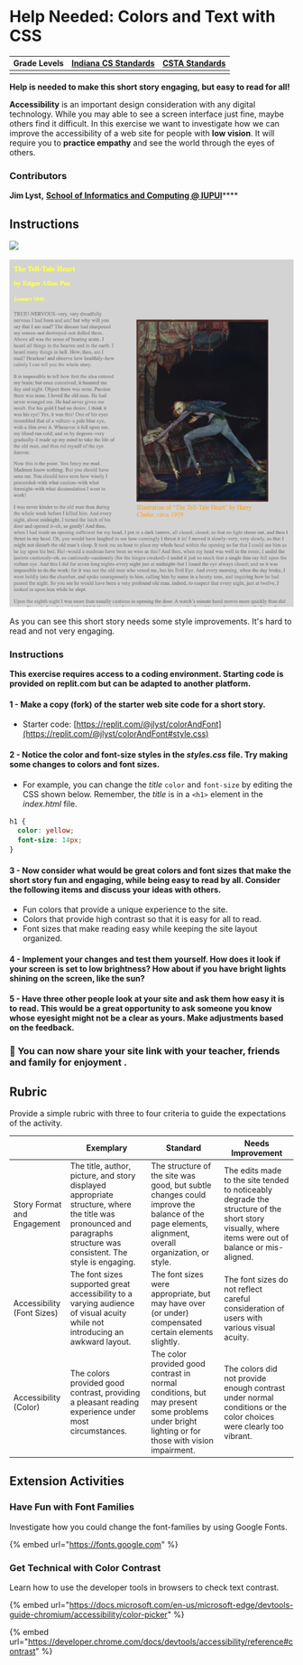 # Help Needed: Colors and Text with CSS

| **Grade Levels** | ****[**Indiana CS Standards**](https://www.doe.in.gov/sites/default/files/wf-stem/ind-k-12-computer-science-standards.pdf)**** | ****[**CSTA Standards**](https://www.csteachers.org/page/standards)**** |
| ---------------- | ------------------------------------------------------------------------------------------------------------------------------ | ----------------------------------------------------------------------- |
|                  |                                                                                                                                |                                                                         |

**Help is needed to make this short story engaging, but easy to read for all!**

**Accessibility** is an important design consideration with any digital technology. While you may able to see a screen interface just fine, maybe others find it difficult. In this exercise we want to investigate how we can improve the accessibility of a web site for people with **low vision**. It will require you to **practice empathy** and see the world through the eyes of others.

### Contributors

**Jim Lyst,** [**School of Informatics and Computing @ IUPUI**](https://soic.iupui.edu)****

## **Instructions**

![](https://lh4.googleusercontent.com/xvzWGSVBkwIgOJ98U9QaPHhx3i9ZGLvROEHJ2t4-z83uyFN3Ca680iM-GgnGf\_4sJtuYgWsoNYsS0EDazAvGe1uzjUt4dbfoVgIOjrL5gWNZUIJRRuPxsZ1JMntD0F8EGiVhEd3d=s0)

![](<../../.gitbook/assets/image (6).png>)

As you can see this short story needs some style improvements. It's hard to read and not very engaging.

### **Instructions**

**This exercise requires access to a coding environment. Starting code is provided on replit.com but can be adapted to another platform.**

#### **1 - Make a copy (fork) of the starter web site code for a short story.**

* Starter code: [https://replit.com/@jlyst/colorAndFont](https://replit.com/@jlyst/colorAndFont#style.css)

#### **2 - Notice the color and font-size styles in the **_**styles.css**_** file**. Try making some changes to colors and font sizes.

* For example, you can change the _title_ `color` and `font-size` by editing the CSS shown below. Remember, the _title_ is in a `<h1>` element in the _index.html_ file.

```css
h1 {
  color: yellow;
  font-size: 14px;
}
```

#### 3 - Now consider what would be great colors and font sizes that make the short story fun and engaging, while being easy to read by all. Consider the following items and discuss your ideas with others.

* Fun colors that provide a unique experience to the site.
* Colors that provide high contrast so that it is easy for all to read.
* Font sizes that make reading easy while keeping the site layout organized.

#### 4 - Implement your changes and test them yourself. How does it look if your screen is set to low brightness? How about if you have bright lights shining on the screen, like the sun?

#### 5 - Have three other people look at your site and ask them how easy it is to read. This would be a great opportunity to ask someone you know whose eyesight might not be a clear as yours. Make adjustments based on the feedback.

### 🎉 You can now share your site link with your teacher, friends and family for enjoyment .

## **Rubric**

Provide a simple rubric with three to four criteria to guide the expectations of the activity.

|                             | Exemplary                                                                                                                                                             | Standard                                                                                                                                          | Needs Improvement                                                                                                                                  |
| --------------------------- | --------------------------------------------------------------------------------------------------------------------------------------------------------------------- | ------------------------------------------------------------------------------------------------------------------------------------------------- | -------------------------------------------------------------------------------------------------------------------------------------------------- |
| Story Format and Engagement | The title, author, picture, and story displayed appropriate structure, where the title was pronounced and paragraphs structure was consistent. The style is engaging. | The structure of the site was good, but subtle changes could improve the balance of the page elements, alignment, overall organization, or style. | The edits made to the site tended to noticeably degrade the structure of the short story visually, where items were out of balance or mis-aligned. |
| Accessibility (Font Sizes)  | The font sizes supported great accessibility to a varying audience of visual acuity while not introducing an awkward layout.                                          | The font sizes were appropriate, but may have over (or under) compensated certain elements slightly.                                              | The font sizes do not reflect careful consideration of users with various visual acuity.                                                           |
| Accessibility (Color)       | The colors provided good contrast, providing a pleasant reading experience under most circumstances.                                                                  | The color provided good contrast in normal conditions, but may present some problems under bright lighting or for those with vision impairment.   | The colors did not provide enough contrast under normal conditions or the color choices were clearly too vibrant.                                  |

## **Extension Activities**

### Have Fun with Font Families

Investigate how you could change the font-families by using Google Fonts.

{% embed url="https://fonts.google.com" %}

### Get Technical with Color Contrast

Learn how to use the developer tools in browsers to check text contrast.

{% embed url="https://docs.microsoft.com/en-us/microsoft-edge/devtools-guide-chromium/accessibility/color-picker" %}

{% embed url="https://developer.chrome.com/docs/devtools/accessibility/reference#contrast" %}
